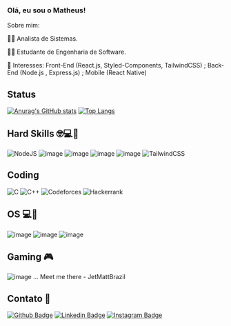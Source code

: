 ### Olá, eu sou o Matheus! 

Sobre mim:

👨‍💻 Analista de Sistemas.

👨‍🎓 Estudante de Engenharia de Software.

🎯 Interesses: Front-End (React.js, Styled-Components, TailwindCSS) ; Back-End (Node.js , Express.js) ; Mobile (React Native)


## Status

[![Anurag's GitHub stats](https://github-readme-stats.vercel.app/api?username=mattsilverio&show_icons=true&theme=default)](https://github.com/anuraghazra/github-readme-stats)
[![Top Langs](https://github-readme-stats.vercel.app/api/top-langs/?username=mattsilverio&layout=compact)](https://github.com/anuraghazra/github-readme-stats)

## Hard Skills 🤓💻🚀
![NodeJS](https://img.shields.io/badge/node.js-6DA55F?style=for-the-badge&logo=node.js&logoColor=white)
![image](https://img.shields.io/badge/JavaScript-F7DF1E?style=for-the-badge&logo=javascript&logoColor=black) 
![image](https://img.shields.io/badge/React-20232A?style=for-the-badge&logo=react&logoColor=61DAFB) 
![image](https://img.shields.io/badge/typescript-%23007ACC.svg?style=for-the-badge&logo=typescript&logoColor=white)
![image](https://img.shields.io/badge/styled--components-DB7093?style=for-the-badge&logo=styled-components&logoColor=white)
![TailwindCSS](https://img.shields.io/badge/tailwindcss-%2338B2AC.svg?style=for-the-badge&logo=tailwind-css&logoColor=white)

## Coding
![C](https://img.shields.io/badge/c-%2300599C.svg?style=for-the-badge&logo=c&logoColor=white)
![C++](https://img.shields.io/badge/c++-%2300599C.svg?style=for-the-badge&logo=c%2B%2B&logoColor=white)
![Codeforces](https://img.shields.io/badge/Codeforces-445f9d?style=for-the-badge&logo=Codeforces&logoColor=white)
![Hackerrank](https://img.shields.io/badge/-Hackerrank-2EC866?style=for-the-badge&logo=HackerRank&logoColor=white)

## OS 💻📱
![image](https://img.shields.io/badge/Android-3DDC84?style=for-the-badge&logo=android&logoColor=white) ![image](https://img.shields.io/badge/Windows-0078D6?style=for-the-badge&logo=windows&logoColor=white) ![image](https://img.shields.io/badge/Ubuntu-E95420?style=for-the-badge&logo=ubuntu&logoColor=white)

## Gaming 🎮
![image](https://img.shields.io/badge/Xbox-107C10?style=for-the-badge&logo=xbox&logoColor=white) ... Meet me there - JetMattBrazil

## Contato 📱
[![Github Badge](https://img.shields.io/badge/GitHub-100000?style=for-the-badge&logo=github&logoColor=white)](https://github.com/MattSilverio) [![Linkedin Badge](https://img.shields.io/badge/LinkedIn-0077B5?style=for-the-badge&logo=linkedin&logoColor=white)](https://www.linkedin.com/in/matheusphillipo/) [![Instagram Badge](https://img.shields.io/badge/Instagram-E4405F?style=for-the-badge&logo=instagram&logoColor=white)](https://www.instagram.com/matt_fis/)
